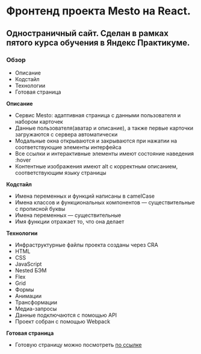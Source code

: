# Фронтенд проекта Mesto на React.

## Одностраничный сайт. Сделан в рамках пятого курса обучения в Яндекс Практикуме.

### Обзор

* Описание
* Кодстайл
* Технологии
* Готовая страница

**Описание**

- Сервис Mesto: адаптивная страница с данными пользователя и набором карточек
- Данные пользователя(аватар и описание), а также первые карточки загружаются с сервера автоматически
- Модальные окна открываются и закрываются при нажатии на соответствующие элементы интерфейса
- Все ссылки и интерактивные элементы имеют состояние наведения :hover
- Контентные изображения имеют alt с корректным описанием, соответствующим языку страницы

**Кодстайл**

- Имена переменных и функций написаны в camelCase
- Имена классов и функциональных компонентов — существительные с прописной буквы
- Имена переменных — существительные
- Имя функции отражает то, что она делает

**Технологии**

- Инфраструктурные файлы проекта созданы через CRA
- HTML
- CSS
- JavaScript
- Nested БЭМ
- Flex
- Grid
- Формы
- Анимации
- Трансформации
- Медиа-запросы
- Данные подключаются с помощью API
- Проект собран с помощью Webpack

**Готовая страница**

* Готовую страницу можно посмотреть [по ссылке](https://uladzimirfilipau.github.io/mesto-react/)